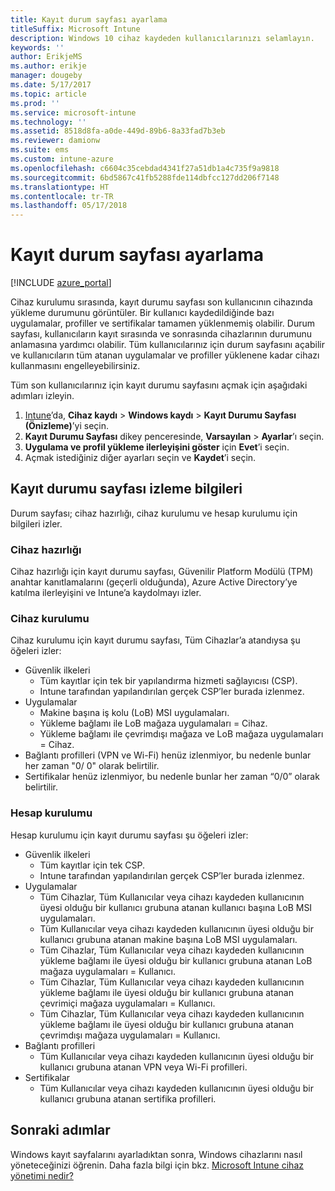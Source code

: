 ```yaml
---
title: Kayıt durum sayfası ayarlama
titleSuffix: Microsoft Intune
description: Windows 10 cihaz kaydeden kullanıcılarınızı selamlayın.
keywords: ''
author: ErikjeMS
ms.author: erikje
manager: dougeby
ms.date: 5/17/2017
ms.topic: article
ms.prod: ''
ms.service: microsoft-intune
ms.technology: ''
ms.assetid: 8518d8fa-a0de-449d-89b6-8a33fad7b3eb
ms.reviewer: damionw
ms.suite: ems
ms.custom: intune-azure
ms.openlocfilehash: c6604c35cebdad4341f27a51db1a4c735f9a9818
ms.sourcegitcommit: 6bd5867c41fb5288fde114dbfcc127dd206f7148
ms.translationtype: HT
ms.contentlocale: tr-TR
ms.lasthandoff: 05/17/2018
---
```

# <a name="set-up-an-enrollment-status-page"></a>Kayıt durum sayfası ayarlama
 
[!INCLUDE [azure_portal](./includes/azure_portal.md)]
 
Cihaz kurulumu sırasında, kayıt durumu sayfası son kullanıcının cihazında yükleme durumunu görüntüler. Bir kullanıcı kaydedildiğinde bazı uygulamalar, profiller ve sertifikalar tamamen yüklenmemiş olabilir. Durum sayfası, kullanıcıların kayıt sırasında ve sonrasında cihazlarının durumunu anlamasına yardımcı olabilir. Tüm kullanıcılarınız için durum sayfasını açabilir ve kullanıcıların tüm atanan uygulamalar ve profiller yüklenene kadar cihazı kullanmasını engelleyebilirsiniz.
 
Tüm son kullanıcılarınız için kayıt durumu sayfasını açmak için aşağıdaki adımları izleyin.
 
1.  [Intune](https://aka.ms/intuneportal)’da, **Cihaz kaydı** > **Windows kaydı** > **Kayıt Durumu Sayfası (Önizleme)**’yi seçin.
2.  **Kayıt Durumu Sayfası** dikey penceresinde, **Varsayılan** > **Ayarlar**’ı seçin.
3.  **Uygulama ve profil yükleme ilerleyişini göster** için **Evet**’i seçin.
4.  Açmak istediğiniz diğer ayarları seçin ve **Kaydet**’i seçin.
 
## <a name="enrollment-status-page-tracking-information"></a>Kayıt durumu sayfası izleme bilgileri

Durum sayfası; cihaz hazırlığı, cihaz kurulumu ve hesap kurulumu için bilgileri izler.

### <a name="device-preparation"></a>Cihaz hazırlığı

Cihaz hazırlığı için kayıt durumu sayfası, Güvenilir Platform Modülü (TPM) anahtar kanıtlamalarını (geçerli olduğunda), Azure Active Directory’ye katılma ilerleyişini ve Intune’a kaydolmayı izler.

### <a name="device-setup"></a>Cihaz kurulumu

Cihaz kurulumu için kayıt durumu sayfası, Tüm Cihazlar’a atandıysa şu öğeleri izler:
- Güvenlik ilkeleri
    - Tüm kayıtlar için tek bir yapılandırma hizmeti sağlayıcısı (CSP).
    - Intune tarafından yapılandırılan gerçek CSP’ler burada izlenmez.
- Uygulamalar
    - Makine başına iş kolu (LoB) MSI uygulamaları.
    - Yükleme bağlamı ile LoB mağaza uygulamaları = Cihaz.
    - Yükleme bağlamı ile çevrimdışı mağaza ve LoB mağaza uygulamaları = Cihaz.
- Bağlantı profilleri (VPN ve Wi-Fi) henüz izlenmiyor, bu nedenle bunlar her zaman "0/ 0" olarak belirtilir.
- Sertifikalar henüz izlenmiyor, bu nedenle bunlar her zaman “0/0” olarak belirtilir.

### <a name="account-setup"></a>Hesap kurulumu
Hesap kurulumu için kayıt durumu sayfası şu öğeleri izler:
- Güvenlik ilkeleri
    - Tüm kayıtlar için tek CSP.
    - Intune tarafından yapılandırılan gerçek CSP’ler burada izlenmez.
- Uygulamalar
    - Tüm Cihazlar, Tüm Kullanıcılar veya cihazı kaydeden kullanıcının üyesi olduğu bir kullanıcı grubuna atanan kullanıcı başına LoB MSI uygulamaları.
    - Tüm Kullanıcılar veya cihazı kaydeden kullanıcının üyesi olduğu bir kullanıcı grubuna atanan makine başına LoB MSI uygulamaları.
    - Tüm Cihazlar, Tüm Kullanıcılar veya cihazı kaydeden kullanıcının yükleme bağlamı ile üyesi olduğu bir kullanıcı grubuna atanan LoB mağaza uygulamaları = Kullanıcı.
    - Tüm Cihazlar, Tüm Kullanıcılar veya cihazı kaydeden kullanıcının yükleme bağlamı ile üyesi olduğu bir kullanıcı grubuna atanan çevrimiçi mağaza uygulamaları = Kullanıcı.
    - Tüm Cihazlar, Tüm Kullanıcılar veya cihazı kaydeden kullanıcının yükleme bağlamı ile üyesi olduğu bir kullanıcı grubuna atanan çevrimdışı mağaza uygulamaları = Kullanıcı.
- Bağlantı profilleri
    - Tüm Kullanıcılar veya cihazı kaydeden kullanıcının üyesi olduğu bir kullanıcı grubuna atanan VPN veya Wi-Fi profilleri.
- Sertifikalar
    - Tüm Kullanıcılar veya cihazı kaydeden kullanıcının üyesi olduğu bir kullanıcı grubuna atanan sertifika profilleri.

## <a name="next-steps"></a>Sonraki adımlar
Windows kayıt sayfalarını ayarladıktan sonra, Windows cihazlarını nasıl yöneteceğinizi öğrenin. Daha fazla bilgi için bkz. [Microsoft Intune cihaz yönetimi nedir?](https://docs.microsoft.com/intune/device-management)